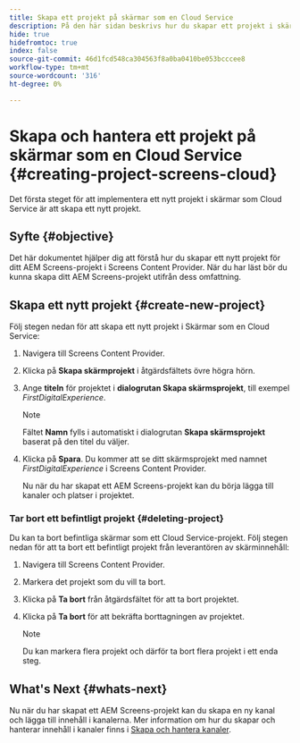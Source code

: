 ```yaml
---
title: Skapa ett projekt på skärmar som en Cloud Service
description: På den här sidan beskrivs hur du skapar ett projekt i skärmar som en Cloud Service.
hide: true
hidefromtoc: true
index: false
source-git-commit: 46d1fcd548ca304563f8a0ba0410be053bcccee8
workflow-type: tm+mt
source-wordcount: '316'
ht-degree: 0%

---
```



# Skapa och hantera ett projekt på skärmar som en Cloud Service {#creating-project-screens-cloud}

Det första steget för att implementera ett nytt projekt i skärmar som Cloud Service är att skapa ett nytt projekt.

## Syfte {#objective}

Det här dokumentet hjälper dig att förstå hur du skapar ett nytt projekt för ditt AEM Screens-projekt i Screens Content Provider. När du har läst bör du kunna skapa ditt AEM Screens-projekt utifrån dess omfattning.

## Skapa ett nytt projekt {#create-new-project}

Följ stegen nedan för att skapa ett nytt projekt i Skärmar som en Cloud Service:

1. Navigera till Screens Content Provider.

1. Klicka på **Skapa skärmprojekt** i åtgärdsfältets övre högra hörn.

1. Ange **titeln** för projektet i **dialogrutan Skapa skärmsprojekt**, till exempel *FirstDigitalExperience*.

   >[!NOTE]
   >Fältet **Namn** fylls i automatiskt i dialogrutan **Skapa skärmsprojekt** baserat på den titel du väljer.

1. Klicka på **Spara**. Du kommer att se ditt skärmsprojekt med namnet *FirstDigitalExperience* i Screens Content Provider.

   Nu när du har skapat ett AEM Screens-projekt kan du börja lägga till kanaler och platser i projektet.

### Tar bort ett befintligt projekt {#deleting-project}

Du kan ta bort befintliga skärmar som ett Cloud Service-projekt.
Följ stegen nedan för att ta bort ett befintligt projekt från leverantören av skärminnehåll:

1. Navigera till Screens Content Provider.
1. Markera det projekt som du vill ta bort.
1. Klicka på **Ta bort** från åtgärdsfältet för att ta bort projektet.
1. Klicka på **Ta bort** för att bekräfta borttagningen av projektet.

   >[!NOTE]
   >Du kan markera flera projekt och därför ta bort flera projekt i ett enda steg.

## What&#39;s Next {#whats-next}

Nu när du har skapat ett AEM Screens-projekt kan du skapa en ny kanal och lägga till innehåll i kanalerna. Mer information om hur du skapar och hanterar innehåll i kanaler finns i [Skapa och hantera kanaler](/help/screens-cloud/creating-content/creating-channels-screens-cloud.md).